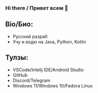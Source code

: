 ### Hi there / Привет всем 👋

## Bio/Био:
* Русский разраб
* Учу и кодю на Java, Python, Kotlin

## Тулзы:
* VSCode/Intelij IDE/Android Studio
* GitHub
* Discord/Telegram
* Windows 11/Windows 10/Fedora Linux

